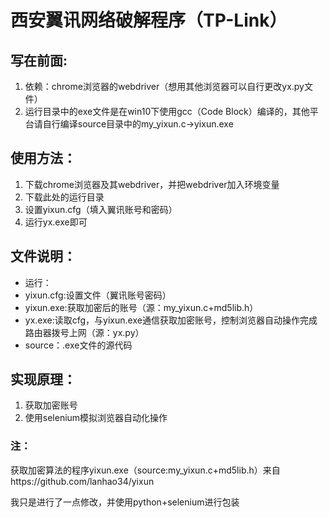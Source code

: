 # 西安翼讯网络破解程序（TP-Link）

## 写在前面:
1. 依赖：chrome浏览器的webdriver（想用其他浏览器可以自行更改yx.py文件）
2. 运行目录中的exe文件是在win10下使用gcc（Code Block）编译的，其他平台请自行编译source目录中的my_yixun.c->yixun.exe


## 使用方法：
1. 下载chrome浏览器及其webdriver，并把webdriver加入环境变量
2. 下载此处的运行目录
3. 设置yixun.cfg（填入翼讯账号和密码）
4. 运行yx.exe即可


## 文件说明：
- 运行：
 - yixun.cfg:设置文件（翼讯账号密码）
 - yixun.exe:获取加密后的账号（源：my_yixun.c+md5lib.h）
 - yx.exe:读取cfg，与yixun.exe通信获取加密账号，控制浏览器自动操作完成路由器拨号上网（源：yx.py）
- source：.exe文件的源代码


## 实现原理：
1. 获取加密账号
2. 使用selenium模拟浏览器自动化操作


### 注：
获取加密算法的程序yixun.exe（source:my_yixun.c+md5lib.h）来自https://github.com/lanhao34/yixun


我只是进行了一点修改，并使用python+selenium进行包装
